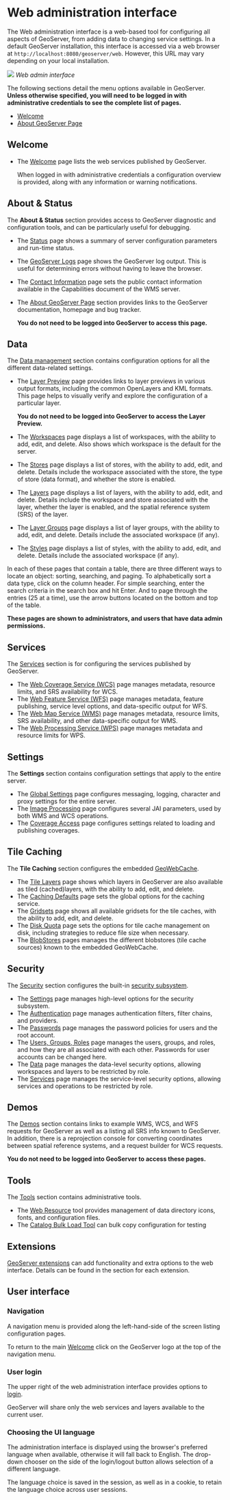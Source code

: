 # Web administration interface

The Web administration interface is a web-based tool for configuring all aspects of GeoServer, from adding data to changing service settings. In a default GeoServer installation, this interface is accessed via a web browser at `http://localhost:8080/geoserver/web`. However, this URL may vary depending on your local installation.

![](images/web-admin.png)
*Web admin interface*

The following sections detail the menu options available in GeoServer. **Unless otherwise specified, you will need to be logged in with administrative credentials to see the complete list of pages.**

-   [Welcome](welcome.md)
-   [About GeoServer Page](about.md)

## Welcome

-   The [Welcome](welcome.md) page lists the web services published by GeoServer.

    When logged in with administrative credentials a configuration overview is provided, along with any information or warning notifications.

## About & Status

The **About & Status** section provides access to GeoServer diagnostic and configuration tools, and can be particularly useful for debugging.

-   The [Status](../configuration/status.md) page shows a summary of server configuration parameters and run-time status.

-   The [GeoServer Logs](../configuration/logging.md) page shows the GeoServer log output. This is useful for determining errors without having to leave the browser.

-   The [Contact Information](../configuration/contact.md) page sets the public contact information available in the Capabilities document of the WMS server.

-   The [About GeoServer Page](about.md) section provides links to the GeoServer documentation, homepage and bug tracker.

    **You do not need to be logged into GeoServer to access this page.**

## Data

The [Data management](../data/index.md) section contains configuration options for all the different data-related settings.

-   The [Layer Preview](../data/webadmin/layerpreview.md) page provides links to layer previews in various output formats, including the common OpenLayers and KML formats. This page helps to visually verify and explore the configuration of a particular layer.

    **You do not need to be logged into GeoServer to access the Layer Preview.**

-   The [Workspaces](../data/webadmin/workspaces.md) page displays a list of workspaces, with the ability to add, edit, and delete. Also shows which workspace is the default for the server.

-   The [Stores](../data/webadmin/stores.md) page displays a list of stores, with the ability to add, edit, and delete. Details include the workspace associated with the store, the type of store (data format), and whether the store is enabled.

-   The [Layers](../data/webadmin/layers.md) page displays a list of layers, with the ability to add, edit, and delete. Details include the workspace and store associated with the layer, whether the layer is enabled, and the spatial reference system (SRS) of the layer.

-   The [Layer Groups](../data/webadmin/layergroups.md) page displays a list of layer groups, with the ability to add, edit, and delete. Details include the associated workspace (if any).

-   The [Styles](../styling/webadmin/index.md) page displays a list of styles, with the ability to add, edit, and delete. Details include the associated workspace (if any).

In each of these pages that contain a table, there are three different ways to locate an object: sorting, searching, and paging. To alphabetically sort a data type, click on the column header. For simple searching, enter the search criteria in the search box and hit Enter. And to page through the entries (25 at a time), use the arrow buttons located on the bottom and top of the table.

**These pages are shown to administrators, and users that have data admin permissions.**

## Services

The [Services](../services/index.md) section is for configuring the services published by GeoServer.

-   The [Web Coverage Service (WCS)](../services/wcs/webadmin.md) page manages metadata, resource limits, and SRS availability for WCS.
-   The [Web Feature Service (WFS)](../services/wfs/webadmin.md) page manages metadata, feature publishing, service level options, and data-specific output for WFS.
-   The [Web Map Service (WMS)](../services/wms/webadmin.md) page manages metadata, resource limits, SRS availability, and other data-specific output for WMS.
-   The [Web Processing Service (WPS)](../services/wps/administration.md) page manages metadata and resource limits for WPS.

## Settings

The **Settings** section contains configuration settings that apply to the entire server.

-   The [Global Settings](../configuration/globalsettings.md) page configures messaging, logging, character and proxy settings for the entire server.
-   The [Image Processing](../configuration/image_processing/index.md) page configures several JAI parameters, used by both WMS and WCS operations.
-   The [Coverage Access](../configuration/raster_access.md) page configures settings related to loading and publishing coverages.

## Tile Caching

The **Tile Caching** section configures the embedded [GeoWebCache](../geowebcache/index.md).

-   The [Tile Layers](../geowebcache/webadmin/layers.md) page shows which layers in GeoServer are also available as tiled (cached)layers, with the ability to add, edit, and delete.
-   The [Caching Defaults](../geowebcache/webadmin/defaults.md) page sets the global options for the caching service.
-   The [Gridsets](../geowebcache/webadmin/gridsets.md) page shows all available gridsets for the tile caches, with the ability to add, edit, and delete.
-   The [Disk Quota](../geowebcache/webadmin/diskquotas.md) page sets the options for tile cache management on disk, including strategies to reduce file size when necessary.
-   The [BlobStores](../geowebcache/webadmin/blobstores.md) pages manages the different blobstores (tile cache sources) known to the embedded GeoWebCache.

## Security

The [Security](../security/webadmin/index.md) section configures the built-in [security subsystem](../security/index.md).

-   The [Settings](../security/webadmin/settings.md) page manages high-level options for the security subsystem.
-   The [Authentication](../security/webadmin/auth.md) page manages authentication filters, filter chains, and providers.
-   The [Passwords](../security/webadmin/passwords.md) page manages the password policies for users and the root account.
-   The [Users, Groups, Roles](../security/webadmin/ugr.md) page manages the users, groups, and roles, and how they are all associated with each other. Passwords for user accounts can be changed here.
-   The [Data](../security/webadmin/data.md) page manages the data-level security options, allowing workspaces and layers to be restricted by role.
-   The [Services](../security/webadmin/services.md) page manages the service-level security options, allowing services and operations to be restricted by role.

## Demos

The [Demos](../configuration/demos/index.md) section contains links to example WMS, WCS, and WFS requests for GeoServer as well as a listing all SRS info known to GeoServer. In addition, there is a reprojection console for converting coordinates between spatial reference systems, and a request builder for WCS requests.

**You do not need to be logged into GeoServer to access these pages.**

## Tools

The [Tools](../configuration/tools/index.md) section contains administrative tools.

-   The [Web Resource](../configuration/tools/resource/index.md) tool provides management of data directory icons, fonts, and configuration files.
-   The [Catalog Bulk Load Tool](../configuration/tools/bulk/index.md) can bulk copy configuration for testing

## Extensions

[GeoServer extensions](../extensions/index.md) can add functionality and extra options to the web interface. Details can be found in the section for each extension.

## User interface

### Navigation

A navigation menu is provided along the left-hand-side of the screen listing configuration pages.

To return to the main [Welcome](welcome.md) click on the GeoServer logo at the top of the navigation menu.

### User login

The upper right of the web administration interface provides options to [login](../gettingstarted/web-admin-quickstart/index.md#logging_in).

GeoServer will share only the web services and layers available to the current user.

### Choosing the UI language

The administration interface is displayed using the browser's preferred language when available, otherwise it will fall back to English. The drop-down chooser on the side of the login/logout button allows selection of a different language.

The language choice is saved in the session, as well as in a cookie, to retain the language choice across user sessions.
